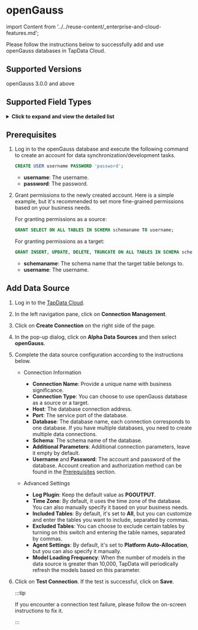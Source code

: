 # openGauss

import Content from '../../reuse-content/_enterprise-and-cloud-features.md';

<Content />

Please follow the instructions below to successfully add and use openGauss databases in TapData Cloud.

## Supported Versions

openGauss 3.0.0 and above

## Supported Field Types
<details>
<summary><b>Click to expand and view the detailed list</b></summary>

- smallint
- integer
- bigint
- numeric
- real
- double precision
- character
- character varying
- text
- bytea
- bit
- bit varying
- boolean
- date
- interval
- timestamp
- timestamp with time zone
- point
- line
- lseg
- box
- path
- polygon
- circle
- cidr
- inet
- macaddr
- uuid
- xml
- json
- tsvector
- tsquery
- oid
- regproc
- regprocedure
- regoper
- regoperator
- regclass
- regtype
- regconfig
- regdictionary

</details>

## <span id="prerequisite">Prerequisites</span>

1. Log in to the openGauss database and execute the following command to create an account for data synchronization/development tasks.

   ```sql
   CREATE USER username PASSWORD 'password';
   ```

   * **username**: The username.
   * **password**: The password.

2. Grant permissions to the newly created account. Here is a simple example, but it's recommended to set more fine-grained permissions based on your business needs.

   For granting permissions as a source:

   ```sql
   GRANT SELECT ON ALL TABLES IN SCHEMA schemaname TO username;
   ```

   For granting permissions as a target:

   ```sql
   GRANT INSERT, UPDATE, DELETE, TRUNCATE ON ALL TABLES IN SCHEMA schemaname TO username;
   ```

      * **schemaname**: The schema name that the target table belongs to.
      * **username**: The username.
## Add Data Source
1. Log in to the [TapData Cloud](https://cloud.tapdata.net/console/v3/).

2. In the left navigation pane, click on **Connection Management**.

3. Click on **Create Connection** on the right side of the page.

4. In the pop-up dialog, click on **Alpha Data Sources** and then select **openGauss**.

5. Complete the data source configuration according to the instructions below.

   * Connection Information

      * **Connection Name**: Provide a unique name with business significance.
      * **Connection Type**: You can choose to use openGauss database as a source or a target.
      * **Host**: The database connection address.
      * **Port**: The service port of the database.
      * **Database**: The database name, each connection corresponds to one database. If you have multiple databases, you need to create multiple data connections.
      * **Schema**: The schema name of the database.
      * **Additional Parameters**: Additional connection parameters, leave it empty by default.
      * **Username** and **Password**: The account and password of the database. Account creation and authorization method can be found in the [Prerequisites](#prerequisite) section.
   
   * Advanced Settings
      * **Log Plugin**: Keep the default value as **PGOUTPUT**.
      * **Time Zone**: By default, it uses the time zone of the database. You can also manually specify it based on your business needs.
      * **Included Tables**: By default, it's set to **All**, but you can customize and enter the tables you want to include, separated by commas.
      * **Excluded Tables**: You can choose to exclude certain tables by turning on this switch and entering the table names, separated by commas.
      * **Agent Settings**: By default, it's set to **Platform Auto-Allocation**, but you can also specify it manually.
      * **Model Loading Frequency**: When the number of models in the data source is greater than 10,000, TapData will periodically refresh the models based on this parameter.
   
6. Click on **Test Connection**. If the test is successful, click on **Save**.

   :::tip

   If you encounter a connection test failure, please follow the on-screen instructions to fix it.

   :::

